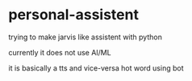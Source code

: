 # personal-assistent
trying to make jarvis like assistent with python



currently it does not use AI/ML


it is basically a tts and vice-versa hot word using bot
